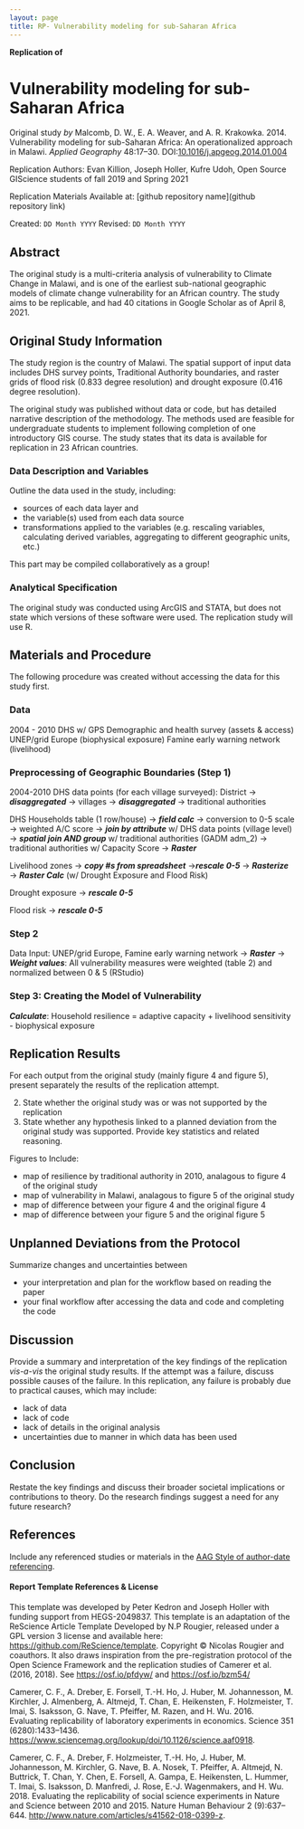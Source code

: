 ```yaml
---
layout: page
title: RP- Vulnerability modeling for sub-Saharan Africa
---
```



**Replication of**
# Vulnerability modeling for sub-Saharan Africa

Original study *by* Malcomb, D. W., E. A. Weaver, and A. R. Krakowka. 2014. Vulnerability modeling for sub-Saharan Africa: An operationalized approach in Malawi. *Applied Geography* 48:17–30. DOI:[10.1016/j.apgeog.2014.01.004](https://doi.org/10.1016/j.apgeog.2014.01.004)

Replication Authors:
Evan Killion, Joseph Holler, Kufre Udoh, Open Source GIScience students of fall 2019 and Spring 2021

Replication Materials Available at: [github repository name](github repository link)

Created: `DD Month YYYY`
Revised: `DD Month YYYY`

## Abstract

The original study is a multi-criteria analysis of vulnerability to Climate Change in Malawi, and is one of the earliest sub-national geographic models of climate change vulnerability for an African country. The study aims to be replicable, and had 40 citations in Google Scholar as of April 8, 2021.

## Original Study Information

The study region is the country of Malawi. The spatial support of input data includes DHS survey points, Traditional Authority boundaries, and raster grids of flood risk (0.833 degree resolution) and drought exposure (0.416 degree resolution).

The original study was published without data or code, but has detailed narrative description of the methodology. The methods used are feasible for undergraduate students to implement following completion of one introductory GIS course. The study states that its data is available for replication in 23 African countries.


### Data Description and Variables

Outline the data used in the study, including:

- sources of each data layer and
- the variable(s) used from each data source
- transformations applied to the variables (e.g. rescaling variables, calculating derived variables, aggregating to different geographic units, etc.)

This part may be compiled collaboratively as a group!

### Analytical Specification

The original study was conducted using ArcGIS and STATA, but does not state which versions of these software were used.
The replication study will use R.

## Materials and Procedure

The following procedure was created without accessing the data for this study first.

### Data
2004 - 2010 DHS w/ GPS
Demographic and health survey (assets & access)
UNEP/grid Europe (biophysical exposure)
Famine early warning network (livelihood)

### Preprocessing of Geographic Boundaries (Step 1)
2004-2010 DHS data points (for each village surveyed): District → ***disaggregated*** → villages → ***disaggregated*** → traditional authorities

DHS Households table (1 row/house) → ***field calc*** → conversion to 0-5 scale → weighted A/C score → ***join by attribute*** w/ DHS data points (village level) → ***spatial join AND group*** w/ traditional authorities (GADM adm_2) → traditional authorities w/ Capacity Score → ***Raster***

Livelihood zones → ***copy #s from spreadsheet*** →***rescale 0-5*** →  ***Rasterize*** → ***Raster Calc*** (w/ Drought Exposure and Flood Risk)

Drought exposure → ***rescale 0-5***

Flood risk → ***rescale 0-5***

### Step 2
Data Input: UNEP/grid Europe, Famine early warning network → ***Raster*** → ***Weight values***: All vulnerability measures were weighted (table 2) and normalized between 0 & 5 (RStudio)

### Step 3: Creating the Model of Vulnerability
***Calculate***: Household resilience = adaptive capacity + livelihood sensitivity - biophysical exposure



## Replication Results

For each output from the original study (mainly figure 4 and figure 5), present separately the results of the replication attempt.

2.	State whether the original study was or was not supported by the replication
3.	State whether any hypothesis linked to a planned deviation from the original study was supported. Provide key statistics and related reasoning.

Figures to Include:
- map of resilience by traditional authority in 2010, analagous to figure 4 of the original study
- map of vulnerability in Malawi, analagous to figure 5 of the original study
- map of difference between your figure 4 and the original figure 4
- map of difference between your figure 5 and the original figure 5

## Unplanned Deviations from the Protocol

Summarize changes and uncertainties between
- your interpretation and plan for the workflow based on reading the paper
- your final workflow after accessing the data and code and completing the code

## Discussion

Provide a summary and interpretation of the key findings of the replication *vis-a-vis* the original study results. If the attempt was a failure, discuss possible causes of the failure. In this replication, any failure is probably due to practical causes, which may include:
- lack of data
- lack of code
- lack of details in the original analysis
- uncertainties due to manner in which data has been used

## Conclusion

Restate the key findings and discuss their broader societal implications or contributions to theory.
Do the research findings suggest a need for any future research?

## References

Include any referenced studies or materials in the [AAG Style of author-date referencing](https://www.tandf.co.uk//journals/authors/style/reference/tf_USChicagoB.pdf).

####  Report Template References & License

This template was developed by Peter Kedron and Joseph Holler with funding support from HEGS-2049837. This template is an adaptation of the ReScience Article Template Developed by N.P Rougier, released under a GPL version 3 license and available here: https://github.com/ReScience/template. Copyright © Nicolas Rougier and coauthors. It also draws inspiration from the pre-registration protocol of the Open Science Framework and the replication studies of Camerer et al. (2016, 2018). See https://osf.io/pfdyw/ and https://osf.io/bzm54/

Camerer, C. F., A. Dreber, E. Forsell, T.-H. Ho, J. Huber, M. Johannesson, M. Kirchler, J. Almenberg, A. Altmejd, T. Chan, E. Heikensten, F. Holzmeister, T. Imai, S. Isaksson, G. Nave, T. Pfeiffer, M. Razen, and H. Wu. 2016. Evaluating replicability of laboratory experiments in economics. Science 351 (6280):1433–1436. https://www.sciencemag.org/lookup/doi/10.1126/science.aaf0918.

Camerer, C. F., A. Dreber, F. Holzmeister, T.-H. Ho, J. Huber, M. Johannesson, M. Kirchler, G. Nave, B. A. Nosek, T. Pfeiffer, A. Altmejd, N. Buttrick, T. Chan, Y. Chen, E. Forsell, A. Gampa, E. Heikensten, L. Hummer, T. Imai, S. Isaksson, D. Manfredi, J. Rose, E.-J. Wagenmakers, and H. Wu. 2018. Evaluating the replicability of social science experiments in Nature and Science between 2010 and 2015. Nature Human Behaviour 2 (9):637–644. http://www.nature.com/articles/s41562-018-0399-z.
